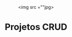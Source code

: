 <html DOCTYPE>
<head>
</head>
<body>
<header>



<img src =""jpg>
<h1> Projetos CRUD
</header>

<pre>

</pre>


</body>
</html>

